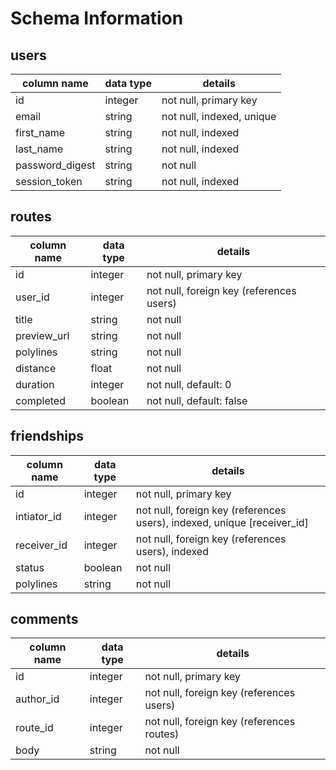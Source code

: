 # Schema Information
## users
column name | data type | details
------------ | -------------| -------------
id | integer | not null, primary key
email | string | not null, indexed, unique
first_name | string | not null, indexed
last_name | string | not null, indexed
password_digest | string | not null
session_token | string | not null, indexed

## routes
column name | data type | details
------------ | -------------| -------------
id | integer | not null, primary key
user_id | integer | not null, foreign key (references users)
title | string | not null
preview_url | string | not null
polylines | string | not null
distance | float | not null
duration | integer | not null, default: 0
completed | boolean | not null, default: false

## friendships
column name | data type | details
------------ | -------------| -------------
id | integer | not null, primary key
intiator_id | integer | not null, foreign key (references users), indexed, unique [receiver_id]
receiver_id | integer | not null, foreign key (references users), indexed
status | boolean | not null
polylines | string | not null

## comments
column name | data type | details
------------ | -------------| -------------
id | integer | not null, primary key
author_id | integer | not null, foreign key (references users)
route_id | integer | not null, foreign key (references routes)
body | string | not null

